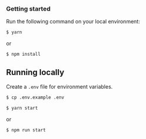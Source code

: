 ### Getting started

Run the following command on your local environment:

```bash
$ yarn 
```
or

```bash
$ npm install 
```

## Running locally

Create a `.env` file for environment variables.

```bash
$ cp .env.example .env
```

```bash
$ yarn start
```
or

```bash
$ npm run start
```